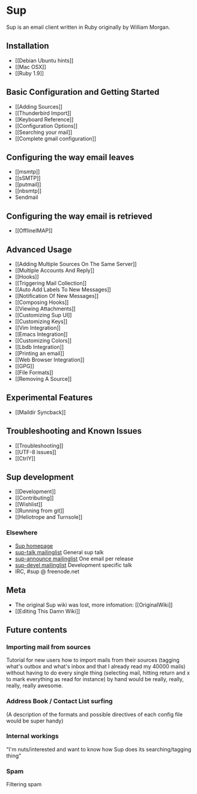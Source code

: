 # Sup

Sup is an email client written in Ruby originally by William Morgan.

## Installation

* [[Debian Ubuntu hints]]
* [[Mac OSX]]
* [[Ruby 1.9]]

## Basic Configuration and Getting Started

* [[Adding Sources]]
* [[Thunderbird Import]]
* [[Keyboard Reference]]
* [[Configuration Options]]
* [[Searching your mail]]
* [[Complete gmail configuration]]

## Configuring the way email leaves

* [[msmtp]]
* [[sSMTP]]
* [[putmail]]
* [[nbsmtp]]
* Sendmail

## Configuring the way email is retrieved

* [[OfflineIMAP]]

## Advanced Usage

* [[Adding Multiple Sources On The Same Server]]
* [[Multiple Accounts And Reply]]
* [[Hooks]]
* [[Triggering Mail Collection]]
* [[Auto Add Labels To New Messages]]
* [[Notification Of New Messages]]
* [[Composing Hooks]]
* [[Viewing Attachments]]
* [[Customizing Sup UI]]
* [[Customizing Keys]]
* [[Vim Integration]]
* [[Emacs Integration]]
* [[Customizing Colors]]
* [[Lbdb Integration]]
* [[Printing an email]]
* [[Web Browser Integration]]
* [[GPG]]
* [[File Formats]]
* [[Removing A Source]]

## Experimental Features

* [[Maildir Syncback]]

## Troubleshooting and Known Issues

* [[Troubleshooting]]
* [[UTF-8 issues]]
* [[CtrlY]]

## Sup development

* [[Development]]
* [[Contributing]]
* [[Wishlist]]
* [[Running from git]]
* [[Heliotrope and Turnsole]]

### Elsewhere

* [Sup homepage](http://supmua.org/)
* [sup-talk mailinglist](https://groups.google.com/forum/?hl=en&fromgroups#!forum/sup-talk) General sup talk
* [sup-announce mailinglist](http://rubyforge.org/pipermail/sup-announce/) One email per release
* [sup-devel mailinglist](http://rubyforge.org/pipermail/sup-devel/) Development specific talk
* IRC, #sup @ freenode.net

## Meta

* The original Sup wiki was lost, more infomation: [[OriginalWiki]]
* [[Editing This Damn Wiki]]

## Future contents

### Importing mail from sources
Tutorial for new users how to import mails from their sources
(tagging what's outbox and what's inbox and that I already read my
40000 mails) without having to do every single thing (selecting
mail, hitting return and x to mark everything as read for instance)
by hand would be really, really, really, really awesome.

### Address Book / Contact List surfing
(A description of the formats and possible directives of each
config file would be super handy)

### Internal workings
"I'm nuts/interested and want to know how Sup does its searching/tagging thing"

### Spam
Filtering spam
